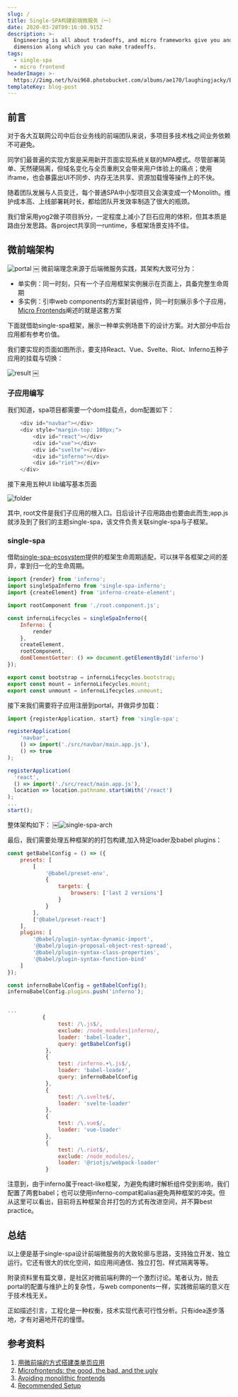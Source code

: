 ```yaml
---
slug: /
title: Single-SPA构建前端微服务（一）
date: 2020-03-28T09:16:08.915Z
description: >-
  Engineering is all about tradeoffs, and micro frameworks give you another
  dimension along which you can make tradeoffs.
tags:
  - single-spa
  - micro frontend
headerImage: >-
  https://2img.net/h/oi968.photobucket.com/albums/ae170/laughingjacky/Blog%20Assets%202020/single-spa-head-image_zpsk3dwt2o4.jpeg
templateKey: blog-post
---
```

## 前言
对于各大互联网公司中后台业务线的前端团队来说，多项目多技术栈之间业务依赖不可避免。

同学们最普遍的实现方案是采用新开页面实现系统关联的MPA模式。尽管部署简单、天然硬隔离，但域名变化与全页重刷又会带来用户体验上的痛点；使用iframe，也会暴露出UI不同步、内存无法共享、资源加载慢等操作上的不快。

随着团队发展与人员变迁，每个普通SPA中小型项目又会演变成一个Monolith。维护成本高、上线部署耗时长，都给团队开发效率制造了很大的瓶颈。

我们曾采用yog2做子项目拆分，一定程度上减小了巨石应用的体积，但其本质是路由分发思路。各project共享同一runtime，多框架场景支持不佳。

## 微前端架构

![portal](https://2img.net/h/oi968.photobucket.com/albums/ae170/laughingjacky/Blog%20Assets%202020/portal_zps9qpfup5g.png)
￼
微前端理念来源于后端微服务实践，其架构大致可分为：

* 单实例：同一时刻，只有一个子应用框架实例展示在页面上，具备完整生命周期
* 多实例：引申web components的方案封装组件，同一时刻展示多个子应用，[Micro Frontends](https://micro-frontends.org/)阐述的就是这套方案

下面就借助single-spa框架，展示一种单实例场景下的设计方案。对大部分中后台应用都有参考价值。

我们要实现的页面如图所示，要支持React、Vue、Svelte、Riot、Inferno五种子应用的挂载与切换：

![result](https://2img.net/h/oi968.photobucket.com/albums/ae170/laughingjacky/Blog%20Assets%202020/result_zpsa0xrqdml.png)
￼

### 子应用编写

我们知道，spa项目都需要一个dom挂载点，dom配置如下：
```js
    <div id="navbar"></div>
    <div style="margin-top: 100px;">
        <div id="react"></div>
        <div id="vue"></div>
        <div id="svelte"></div>
        <div id="inferno"></div>
        <div id="riot"></div>
    </div>
```

接下来用五种UI lib编写基本页面

![folder](https://2img.net/h/oi968.photobucket.com/albums/ae170/laughingjacky/Blog%20Assets%202020/folder_zpsdvxj4cvx.png)

其中, root文件是我们子应用的根入口。日后设计子应用路由也要由此而生;app.js就涉及到了我们的主题single-spa，该文件负责关联single-spa与子框架。

### single-spa
借助[single-spa-ecosystem](https://single-spa.js.org/docs/ecosystem)提供的框架生命周期适配，可以抹平各框架之间的差异，拿到归一化的生命周期。

```js
import {render} from 'inferno';
import singleSpaInferno from 'single-spa-inferno';
import {createElement} from 'inferno-create-element';

import rootComponent from './root.component.js';

const infernoLifecycles = singleSpaInferno({
    Inferno: {
        render
    },
    createElement,
    rootComponent,
    domElementGetter: () => document.getElementById('inferno')
});

export const bootstrap = infernoLifecycles.bootstrap;
export const mount = infernoLifecycles.mount;
export const unmount = infernoLifecycles.unmount;

```

接下来我们需要将子应用注册到portal，并做异步加载：

```js
import {registerApplication, start} from 'single-spa';

registerApplication(
    'navbar',
    () => import('./src/navbar/main.app.js'),
    () => true
);

registerApplication(
  'react',
  () => import('./src/react/main.app.js'),
  location => location.pathname.startsWith('/react')
);
...
start();
```

整体架构如下： 
￼![single-spa-arch](https://2img.net/h/oi968.photobucket.com/albums/ae170/laughingjacky/Blog%20Assets%202020/Single%20SPA%20arch_zpsfmpnj036.png)

最后，我们需要处理五种框架的的打包构建,加入特定loader及babel plugins：

```js
const getBabelConfig = () => ({
    presets: [
        [
            '@babel/preset-env',
            {
                targets: {
                    browsers: ['last 2 versions']
                }
            }
        ],
        ['@babel/preset-react']
    ],
    plugins: [
        '@babel/plugin-syntax-dynamic-import',
        '@babel/plugin-proposal-object-rest-spread',
        '@babel/plugin-syntax-class-properties',
        '@babel/plugin-syntax-function-bind'
    ]
});

const infernoBabelConfig = getBabelConfig();
infernoBabelConfig.plugins.push('inferno');


...
           {
                test: /\.js$/,
                exclude: /node_modules|inferno/,
                loader: 'babel-loader',
                query: getBabelConfig()
            },
            {
                test: /inferno.+\.js$/,
                loader: 'babel-loader',
                query: infernoBabelConfig
            },
            {
                test: /\.svelte$/,
                loader: 'svelte-loader'
            },
            {
                test: /\.vue$/,
                loader: 'vue-loader'
            },
            {
                test: /\.riot$/,
                exclude: /node_modules/,
                loader: '@riotjs/webpack-loader'
            }
```

注意到，由于inferno属于react-like框架，为避免构建时解析组件受到影响，我们配置了两套babel；也可以使用inferno-compat和alias避免两种框架的冲突。但从这里可以看出，目前将五种框架合并打包的方式有改进空间，并不算best practice。

## 总结

以上便是基于single-spa设计前端微服务的大致轮廓与思路，支持独立开发、独立运行。它还有很大的优化空间，如应用间通信、独立打包、样式隔离等等。

附录资料里有篇文章，是社区对微前端利弊的一个激烈讨论。笔者认为，抛去portal的配置与维护上的复杂性，与web components一样，实践微前端的意义在于技术栈无关。

正如描述引言，工程化是一种权衡，技术实现代表可行性分析。只有idea逐步落地，才有对遍地开花的憧憬。

## 参考资料
1. [用微前端的方式搭建类单页应用](https://tech.meituan.com/2018/09/06/fe-tiny-spa.html)
1. [Microfrontends: the good, the bad, and the ugly](https://zendev.com/2019/06/17/microfrontends-good-bad-ugly.html)
1. [Avoiding monolithic frontends](https://www.youtube.com/watch?v=pU1gXA0rfwc)
1. [Recommended Setup](https://single-spa.js.org/docs/recommended-setup/)
